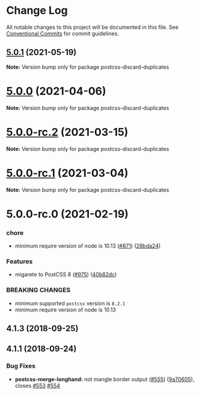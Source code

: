 # Change Log

All notable changes to this project will be documented in this file.
See [Conventional Commits](https://conventionalcommits.org) for commit guidelines.

## [5.0.1](https://github.com/cssnano/cssnano/compare/postcss-discard-duplicates@5.0.0...postcss-discard-duplicates@5.0.1) (2021-05-19)

**Note:** Version bump only for package postcss-discard-duplicates





# [5.0.0](https://github.com/cssnano/cssnano/compare/postcss-discard-duplicates@5.0.0-rc.2...postcss-discard-duplicates@5.0.0) (2021-04-06)

**Note:** Version bump only for package postcss-discard-duplicates





# [5.0.0-rc.2](https://github.com/cssnano/cssnano/compare/postcss-discard-duplicates@5.0.0-rc.1...postcss-discard-duplicates@5.0.0-rc.2) (2021-03-15)

**Note:** Version bump only for package postcss-discard-duplicates





# [5.0.0-rc.1](https://github.com/cssnano/cssnano/compare/postcss-discard-duplicates@5.0.0-rc.0...postcss-discard-duplicates@5.0.0-rc.1) (2021-03-04)

**Note:** Version bump only for package postcss-discard-duplicates





# 5.0.0-rc.0 (2021-02-19)


### chore

* minimum require version of node is 10.13 ([#871](https://github.com/cssnano/cssnano/issues/871)) ([28bda24](https://github.com/cssnano/cssnano/commit/28bda243e32ce3ba89b3c358a5f78727b3732f11))


### Features

* migarete to PostCSS 8 ([#975](https://github.com/cssnano/cssnano/issues/975)) ([40b82dc](https://github.com/cssnano/cssnano/commit/40b82dca7f53ac02cd4fe62846dec79b898ccb49))


### BREAKING CHANGES

* minimum supported `postcss` version is `8.2.1`
* minimum require version of node is 10.13



## 4.1.3 (2018-09-25)



## 4.1.1 (2018-09-24)


### Bug Fixes

* **postcss-merge-longhand:** not mangle border output ([#555](https://github.com/cssnano/cssnano/issues/555)) ([9a70605](https://github.com/cssnano/cssnano/commit/9a706050b621e7795a9bf74eb7110b5c81804ffe)), closes [#553](https://github.com/cssnano/cssnano/issues/553) [#554](https://github.com/cssnano/cssnano/issues/554)

